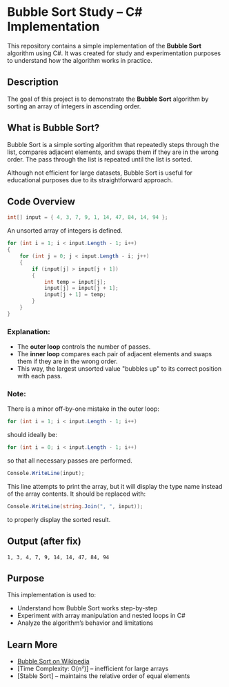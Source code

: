 # Bubble Sort Study – C# Implementation

This repository contains a simple implementation of the **Bubble Sort** algorithm using C#. It was created for study and experimentation purposes to understand how the algorithm works in practice.

## Description

The goal of this project is to demonstrate the **Bubble Sort** algorithm by sorting an array of integers in ascending order.

## What is Bubble Sort?

Bubble Sort is a simple sorting algorithm that repeatedly steps through the list, compares adjacent elements, and swaps them if they are in the wrong order. The pass through the list is repeated until the list is sorted.

Although not efficient for large datasets, Bubble Sort is useful for educational purposes due to its straightforward approach.

## Code Overview

```csharp
int[] input = { 4, 3, 7, 9, 1, 14, 47, 84, 14, 94 };
```

An unsorted array of integers is defined.

```csharp
for (int i = 1; i < input.Length - 1; i++)
{
    for (int j = 0; j < input.Length - i; j++)
    {
        if (input[j] > input[j + 1])
        {
            int temp = input[j];
            input[j] = input[j + 1];
            input[j + 1] = temp;
        }
    }
}
```

### Explanation:

- The **outer loop** controls the number of passes.
- The **inner loop** compares each pair of adjacent elements and swaps them if they are in the wrong order.
- This way, the largest unsorted value "bubbles up" to its correct position with each pass.

### Note:
There is a minor off-by-one mistake in the outer loop:
```csharp
for (int i = 1; i < input.Length - 1; i++) 
```
should ideally be:
```csharp
for (int i = 0; i < input.Length - 1; i++)
```
so that all necessary passes are performed.

```csharp
Console.WriteLine(input);
```

This line attempts to print the array, but it will display the type name instead of the array contents. It should be replaced with:

```csharp
Console.WriteLine(string.Join(", ", input));
```

to properly display the sorted result.

## Output (after fix)

```
1, 3, 4, 7, 9, 14, 14, 47, 84, 94
```

## Purpose

This implementation is used to:

- Understand how Bubble Sort works step-by-step
- Experiment with array manipulation and nested loops in C#
- Analyze the algorithm’s behavior and limitations

## Learn More

- [Bubble Sort on Wikipedia](https://en.wikipedia.org/wiki/Bubble_sort)
- [Time Complexity: O(n²)] – inefficient for large arrays
- [Stable Sort] – maintains the relative order of equal elements
